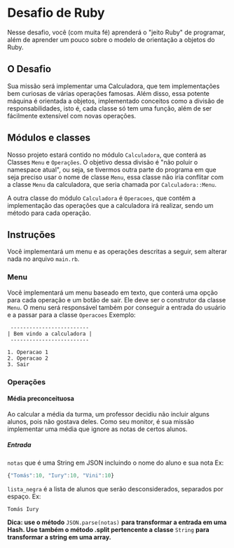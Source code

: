 # Desafio de Ruby

Nesse desafio, você (com muita fé) aprenderá o "jeito Ruby" de programar, além de aprender um pouco sobre o modelo de orientação a objetos do Ruby.

## O Desafio

Sua missão será implementar uma Calculadora, que tem implementações bem curiosas de várias operações famosas. Além disso, essa potente máquina é orientada a objetos, implementado conceitos como a divisão de responsabilidades, isto é, cada classe só tem uma função, além de ser fácilmente extensível com novas operações.

## Módulos e classes

Nosso projeto estará contido no módulo `Calculadora`, que conterá as Classes `Menu` e `Operações`. O objetivo dessa divisão é "não poluir o namespace atual", ou seja, se tivermos outra parte do programa em que seja preciso usar o nome de classe `Menu`, essa classe não iria conflitar com a classe `Menu` da calculadora, que seria chamada por `Calculadora::Menu`.

A outra classe do módulo `Calculadora` é `Operacoes`, que contém a implementação das operações que a calculadora irá realizar, sendo um método para cada operação.

## Instruções

Você implementará um menu e as operações descritas a seguir, sem alterar nada no arquivo `main.rb`.

### Menu

Você implementará um menu baseado em texto, que conterá uma opção para cada operação e um botão de sair. Ele deve ser o construtor da classe `Menu`. O menu será responsável também por conseguir a entrada do usuário e a passar para a classe `Operacoes` Exemplo:

```
 -------------------------
| Bem vindo a calculadora |
 -------------------------

1. Operacao 1
2. Operacao 2
3. Sair

```
### Operações

#### Média preconceituosa

Ao calcular a média da turma, um professor decidiu não incluir alguns alunos, pois não gostava deles. Como seu monitor, é sua missão implementar uma média que ignore as notas de certos alunos.

##### Entrada

`notas` que é uma String em JSON incluindo o nome do aluno e sua nota
Ex:

```javascript
{"Tomás":10, "Iury":10, "Vini":10}
```

`lista_negra` é a lista de alunos que serão desconsiderados, separados por espaço.
Ex:

```
Tomás Iury
```

**Dica: use o método** `JSON.parse(notas)` **para transformar a entrada em uma Hash. Use também o método .split pertencente a classe** `String` **para transformar a string em uma array.**
